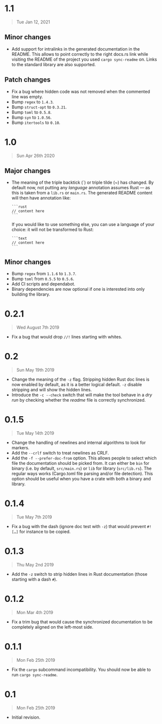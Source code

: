 # 1.1

> Tue Jan 12, 2021

## Minor changes

- Add support for intralinks in the generated documentation in the README. This allows to point correctly to the right 
  docs.rs link while visiting the README of the project you used `cargo sync-readme` on. Links to the standard library
  are also supported.

## Patch changes

- Fix a bug where hidden code was not removed when the commented line was empty.
- Bump `regex` to `1.4.3`.
- Bump `struct-opt` to `0.3.21`.
- Bump `toml` to `0.5.8`.
- Bump `syn` to `1.0.56`.
- Bump `itertools` to `0.10`.

# 1.0

> Sun Apr 26th 2020

## Major changes

- The meaning of the triple backtick (\`) or triple tilde (~) has changed. By default now, not
  putting any _language_ annotation assumes Rust — as this is taken from a `lib.rs` or `main.rs`.
  The generated README content will then have annotation like:
  ~~~
  ```rust
  // content here
  ```
  ~~~
  If you would like to use something else, you can use a language of your choice: it will not be
  transformed to Rust:
  ~~~
  ```text
  // content here
  ```
  ~~~

## Minor changes

- Bump `regex` from `1.1.6` to `1.3.7`.
- Bump `toml` from `0.5.5` to `0.5.6`.
- Add CI scripts and dependabot.
- Binary dependencies are now optional if one is interested into only building the library.

# 0.2.1

> Wed August 7th 2019

- Fix a bug that would drop `//!` lines starting with whites.

# 0.2

> Sun May 19th 2019

- Change the meaning of the `-z` flag. Stripping hidden Rust doc lines is now enabled by default,
  as it is a better logical default. `-z` disable stripping and will show the hidden lines.
- Introduce the `-c --check` switch that will make the tool behave in a *dry run* by checking
  whether the *readme* file is correctly synchronized.

# 0.1.5

> Tue May 14th 2019

- Change the handling of newlines and internal algorithms to look for markers.
- Add the `--crlf` switch to treat newlines as CRLF.
- Add the `-f --prefer-doc-from` option. This allows people to select which file the documentation
  should be picked from. It can either be `bin` for binary (i.e. by default, `src/main.rs`) or
  `lib` for library (`src/lib.rs`). The regular ways works (Cargo.toml file parsing and/or file
  detection). This option should be useful when you have a crate with both a binary and library.

# 0.1.4

> Tue May 7th 2019

- Fix a bug with the dash (ignore doc test with `-z`) that would prevent `#![…]` for instance to
  be copied.

# 0.1.3

> Thu May 2nd 2019

- Add the `-z` switch to strip hidden lines in Rust documentation (those starting with a dash
  `#`).

# 0.1.2

> Mon Mar 4th 2019

- Fix a trim bug that would cause the synchronized documentation to be completely aligned on the
  left-most side.

# 0.1.1

> Mon Feb 25th 2019

- Fix the `cargo` subcommand incompatibility. You should now be able to run `cargo sync-readme`.

# 0.1

> Mon Feb 25th 2019

- Initial revision.
